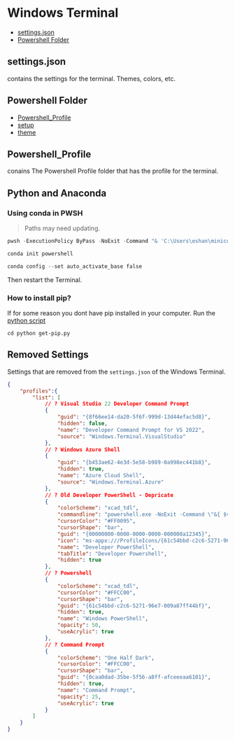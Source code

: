 # Windows Terminal

- [settings.json](https://github.com/Eshanatnight/dotfiles/blob/main/Windows%20Terminal/settings.json)
- [Powershell Folder](https://github.com/Eshanatnight/dotfiles/tree/main/Windows%20Terminal/PowerShell)

## settings.json

contains the settings for the terminal. Themes, colors, etc.

## Powershell Folder

- [Powershell_Profile](https://github.com/Eshanatnight/dotfiles/blob/main/Windows%20Terminal/PowerShell/Microsoft.PowerShell_profile.ps1)
- [setup](https://github.com/Eshanatnight/dotfiles/blob/main/Windows%20Terminal/PowerShell/setup-windows-terminal.ps1)
- [theme](https://github.com/Eshanatnight/dotfiles/tree/main/Windows%20Terminal/PowerShell/Theme)

## Powershell_Profile

conains The Powershell Profile folder that has the profile for the terminal.

## Python and Anaconda

### Using conda in PWSH

> Paths may need updating.

```powershell
pwsh -ExecutionPolicy ByPass -NoExit -Command "& 'C:\Users\eshan\miniconda3\shell\condabin\conda-hook.ps1' ; conda activate 'C:\Users\eshan\miniconda3' "

conda init powershell

conda config --set auto_activate_base false
```

Then restart the Terminal.

### How to install pip?

If for some reason you dont have pip installed in your computer. Run the [python script](https://github.com/Eshanatnight/dotfiles/blob/main/Python/get-pip.py)

```terminal
cd python get-pip.py
```

## Removed Settings

Settings that are removed from the ```settings.json``` of the Windows Terminal.

```json
{
    "profiles":{
        "list": [
            // ? Visual Studio 22 Developer Command Prompt
            {
                "guid": "{8f66ee14-da20-5f6f-999d-13d44efac5d8}",
                "hidden": false,
                "name": "Developer Command Prompt for VS 2022",
                "source": "Windows.Terminal.VisualStudio"
            },
            // ? Windows Azure Shell
            {
                "guid": "{b453ae62-4e3d-5e58-b989-0a998ec441b8}",
                "hidden": true,
                "name": "Azure Cloud Shell",
                "source": "Windows.Terminal.Azure"
            },
            // ? Old Developer PowerShell - Depricate
            {
                "colorScheme": "xcad_tdl",
                "commandline": "powershell.exe -NoExit -Command \"&{ $vsInstallPath=& \"${env:ProgramFiles(x86)}/'Microsoft Visual Studio'/Installer/vswhere.exe\" -prerelease -latest -property installationPath; Import-Module \"$vsInstallPath/Common7/Tools/Microsoft.VisualStudio.DevShell.dll\"; Enter-VsDevShell -VsInstallPath $vsInstallPath -SkipAutomaticLocation }\"",
                "cursorColor": "#FF0095",
                "cursorShape": "bar",
                "guid": "{00000000-0000-0000-0000-000000a12345}",
                "icon": "ms-appx:///ProfileIcons/{61c54bbd-c2c6-5271-96e7-009a87ff44bf}.png",
                "name": "Developer PowerShell",
                "tabTitle": "Developer Powershell",
                "hidden": true
            },
            // ? Powershell
            {
                "colorScheme": "xcad_tdl",
                "cursorColor": "#FFCC00",
                "cursorShape": "bar",
                "guid": "{61c54bbd-c2c6-5271-96e7-009a87ff44bf}",
                "hidden": true,
                "name": "Windows PowerShell",
                "opacity": 50,
                "useAcrylic": true
            },
            // ? Command Prompt
            {
                "colorScheme": "One Half Dark",
                "cursorColor": "#FFCC00",
                "cursorShape": "bar",
                "guid": "{0caa0dad-35be-5f56-a8ff-afceeeaa6101}",
                "hidden": true,
                "name": "Command Prompt",
                "opacity": 25,
                "useAcrylic": true
            }
        ]
    }
}
```
